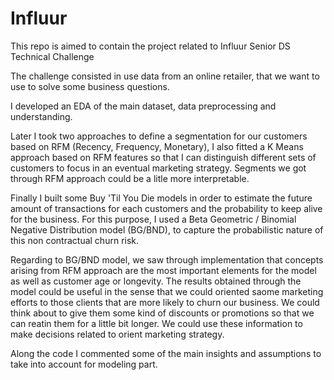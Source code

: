# Influur
This repo is aimed to contain the project related to Influur Senior DS Technical Challenge

The challenge consisted in use data from an online retailer, that we want to use to solve some business questions. 

I developed an EDA of the main dataset, data preprocessing and understanding. 

Later I took two approaches to define a segmentation for our customers based on RFM (Recency, Frequency, Monetary), I also fitted a K Means approach based on RFM features so that I can distinguish different sets of customers to focus in an eventual marketing strategy. Segments we got through RFM approach could be a litle more interpretable. 

Finally I built some Buy 'Til You Die models in order to estimate the future amount of transactions for each customers and the probability to keep alive for the business. For this purpose, I used a Beta Geometric / Binomial Negative Distribution model (BG/BND), to capture the probabilistic nature of this non contractual churn risk.

Regarding to BG/BND model, we saw through implementation that concepts arising from RFM approach are the most important elements for the model as well as customer age or longevity. The results obtained through the model could be useful in the sense that we could oriented saome marketing efforts to those clients that are more likely to churn our business. We could think about to give them some kind of discounts or promotions so that we can reatin them for a little bit longer. We could use these information to make decisions related to orient marketing strategy.

Along the code I commented some of the main insights and assumptions to take into account for modeling part.
